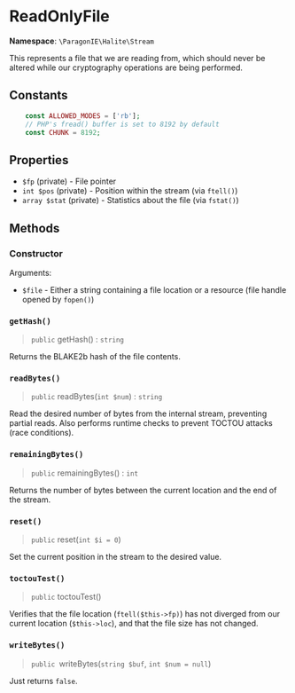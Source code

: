 # ReadOnlyFile

**Namespace**: `\ParagonIE\Halite\Stream`

This represents a file that we are reading from, which should never be altered
while our cryptography operations are being performed.

## Constants

```php
    const ALLOWED_MODES = ['rb'];
    // PHP's fread() buffer is set to 8192 by default
    const CHUNK = 8192;
```

## Properties

* `$fp` (private) - File pointer
* `int $pos` (private) - Position within the stream (via `ftell()`)
* `array $stat` (private) - Statistics about the file (via `fstat()`)

## Methods

### Constructor

Arguments:

* `$file` - Either a string containing a file location or a resource (file 
  handle opened by `fopen()`)

### `getHash()`

> `public` getHash() : `string`

Returns the BLAKE2b hash of the file contents.

### `readBytes()`

> `public` readBytes(`int $num`) : `string`

Read the desired number of bytes from the internal stream, preventing partial
reads. Also performs runtime checks to prevent TOCTOU attacks (race conditions).

### `remainingBytes()`

> `public` remainingBytes() : `int`

Returns the number of bytes between the current location and the end of the 
stream.

### `reset()`

> `public` reset(`int $i = 0`)

Set the current position in the stream to the desired value.

### `toctouTest()`

> `public` toctouTest()

Verifies that the file location (`ftell($this->fp)`) has not diverged from our
current location (`$this->loc`), and that the file size has not changed.

### `writeBytes()`

> `public `writeBytes(`string $buf`, `int $num = null`)

Just returns `false`.